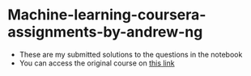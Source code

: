 # Machine-learning-coursera-assignments-by-andrew-ng
- These are my submitted solutions to the questions in the notebook
- You can access the original course on [this link](https://www.coursera.org/specializations/machine-learning-introduction)
